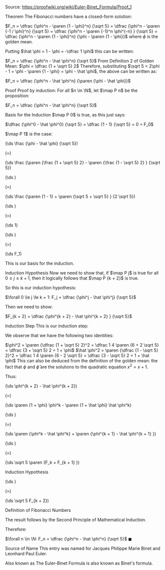 # 

Source: https://proofwiki.org/wiki/Euler-Binet_Formula/Proof_1



Theorem
The Fibonacci numbers have a closed-form solution:

$F_n = \dfrac {\phi^n - \paren {1 - \phi}^n} {\sqrt 5} = \dfrac {\phi^n - \paren {-1 / \phi}^n} {\sqrt 5} = \dfrac {\phi^n - \paren {-1}^n \phi^{-n} } {\sqrt 5} = \dfrac {\phi^n - \paren {1 - \phi}^n} {\phi - \paren {1 - \phi}}$
where $\phi$ is the golden mean.

Putting $\hat \phi = 1 - \phi = -\dfrac 1 \phi$ this can be written:

$F_n = \dfrac {\phi^n - \hat \phi^n} {\sqrt 5}$
From Definition 2 of Golden Mean: $\phi = \dfrac {1 + \sqrt 5} 2$
Therefore, substituting $\sqrt 5 = 2\phi - 1 = \phi - \paren {1 - \phi} = \phi - \hat \phi$, the above can be written as:

$F_n = \dfrac {\phi^n - \hat \phi^n} {\paren {\phi - \hat \phi}}$


Proof
Proof by induction:
For all $n \in \N$, let $\map P n$ be the proposition:

$F_n = \dfrac {\phi^n - \hat \phi^n} {\sqrt 5}$


Basis for the Induction
$\map P 0$ is true, as this just says:

$\dfrac {\phi^0 - \hat \phi^0} {\sqrt 5} = \dfrac {1 - 1} {\sqrt 5} = 0 = F_0$

$\map P 1$ is the case:














\(\ds \frac {\phi - \hat \phi} {\sqrt 5}\)

\(=\)







\(\ds \frac {\paren {\frac {1 + \sqrt 5} 2} - \paren {\frac {1 - \sqrt 5} 2} } {\sqrt 5}\)




















\(\ds \)

\(=\)







\(\ds \frac {\paren {1 - 1} + \paren {\sqrt 5 + \sqrt 5} } {2 \sqrt 5}\)




















\(\ds \)

\(=\)







\(\ds 1\)




















\(\ds \)

\(=\)







\(\ds F_1\)










This is our basis for the induction.


Induction Hypothesis
Now we need to show that, if $\map P j$ is true for all $0 \le j \le k + 1$, then it logically follows that $\map P {k + 2}$ is true.

So this is our induction hypothesis:

$\forall 0 \le j \le k + 1: F_j = \dfrac {\phi^j - \hat \phi^j} {\sqrt 5}$

Then we need to show:

$F_{k + 2} = \dfrac {\phi^{k + 2} - \hat \phi^{k + 2} } {\sqrt 5}$


Induction Step
This is our induction step:

We observe that we have the following two identities:

$\phi^2 = \paren {\dfrac {1 + \sqrt 5} 2}^2 = \dfrac 1 4 \paren {6 + 2 \sqrt 5} = \dfrac {3 + \sqrt 5} 2 = 1 + \phi$
$\hat \phi^2 = \paren {\dfrac {1 - \sqrt 5} 2}^2 = \dfrac 1 4 \paren {6 - 2 \sqrt 5} = \dfrac {3 - \sqrt 5} 2 = 1 + \hat \phi$
This can also be deduced from the definition of the golden mean: the fact that $\phi$ and $\hat \phi$ are the solutions to the quadratic equation $x^2 = x + 1$.

Thus:














\(\ds \phi^{k + 2} - \hat \phi^{k + 2}\)

\(=\)







\(\ds \paren {1 + \phi} \phi^k - \paren {1 + \hat \phi} \hat \phi^k\)




















\(\ds \)

\(=\)







\(\ds \paren {\phi^k - \hat \phi^k} + \paren {\phi^{k + 1} - \hat \phi^{k + 1} }\)




















\(\ds \)

\(=\)







\(\ds \sqrt 5 \paren {F_k + F_{k + 1} }\)





Induction Hypothesis














\(\ds \)

\(=\)







\(\ds \sqrt 5 F_{k + 2}\)





Definition of Fibonacci Numbers



The result follows by the Second Principle of Mathematical Induction.

Therefore:

$\forall n \in \N: F_n = \dfrac {\phi^n - \hat \phi^n} {\sqrt 5}$
$\blacksquare$


Source of Name
This entry was named for Jacques Philippe Marie Binet and Leonhard Paul Euler.


Also known as
The Euler-Binet Formula is also known as Binet's formula.





